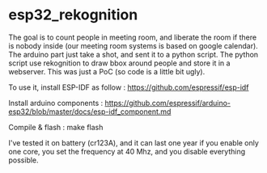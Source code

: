 # esp32_rekognition
The goal is to count people in meeting room, and liberate the room if there is nobody inside (our meeting room systems is based on google calendar).
The arduino part just take a shot, and sent it to a python script. The python script use rekognition to draw bbox around people and store it in a webserver.
This was just a PoC (so code is a little bit ugly).

To use it, install ESP-IDF as follow :
https://github.com/espressif/esp-idf

Install arduino components :
https://github.com/espressif/arduino-esp32/blob/master/docs/esp-idf_component.md

Compile & flash : make flash

I've tested it on battery (cr123A), and it can last one year if you enable only one core, you set the frequency at 40 Mhz, and you disable everything possible.


